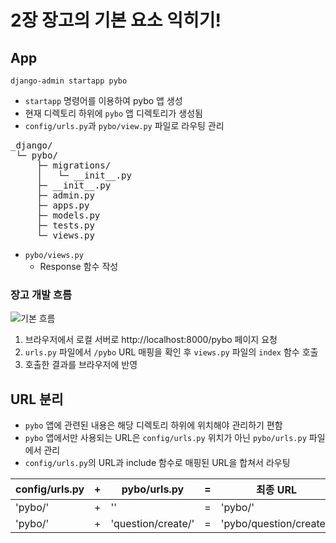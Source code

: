 # 2장 장고의 기본 요소 익히기!

## App

```shell
django-admin startapp pybo
```

- `startapp` 명령어를 이용하여 pybo 앱 생성
- 현재 디렉토리 하위에 `pybo` 앱 디렉토리가 생성됨
- `config/urls.py`과 `pybo/view.py` 파일로 라우팅 관리

<pre>
_django/
 └─ pybo/
     ├─ migrations/
     │   └─ __init__.py
     ├─ __init__.py
     ├─ admin.py
     ├─ apps.py
     ├─ models.py
     ├─ tests.py
     └─ views.py
</pre>

- `pybo/views.py`
    - Response 함수 작성


### 장고 개발 흐름

![기본 흐름](https://wikidocs.net/images/page/70649/2-01_6.png)

1. 브라우저에서 로컬 서버로 http://localhost:8000/pybo 페이지 요청
2. `urls.py` 파일에서 `/pybo` URL 매핑을 확인 후 `views.py` 파일의 `index` 함수 호출
3. 호출한 결과를 브라우저에 반영

## URL 분리

- `pybo` 앱에 관련된 내용은 해당 디렉토리 하위에 위치해야 관리하기 편함
- `pybo` 앱에서만 사용되는 URL은 `config/urls.py` 위치가 아닌 `pybo/urls.py` 파일에서 관리
- `config/urls.py`의 URL과 include 함수로 매핑된 URL을 합쳐서 라우팅

| config/urls.py | +   | pybo/urls.py       | =   | 최종 URL                  |
|----------------|-----|--------------------|-----|-------------------------|
| 'pybo/'        | +   | ''                 | =   | 'pybo/'                 |
| 'pybo/'        | +   | 'question/create/' | =   | 'pybo/question/create/' |
